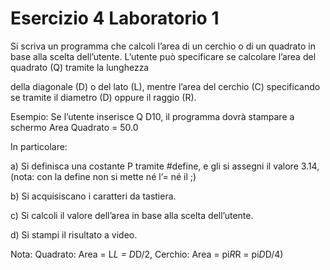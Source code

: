 # Esercizio 4 Laboratorio 1
Si scriva un programma che calcoli l’area di un cerchio o di un quadrato in base alla scelta dell’utente. L’utente può specificare se calcolare l’area del quadrato (Q) tramite la lunghezza

della diagonale (D) o del lato (L), mentre l’area del cerchio (C) specificando se tramite il diametro (D) oppure il raggio (R).

Esempio: Se l’utente inserisce Q D10, il programma dovrà stampare a schermo Area Quadrato = 50.0

In particolare:

a) Si definisca una costante P tramite #define, e gli si assegni il valore 3.14, (nota: con la define non si mette né l’= né il ;)

b) Si acquisiscano i caratteri da tastiera.

c) Si calcoli il valore dell’area in base alla scelta dell’utente.

d) Si stampi il risultato a video.

Nota: Quadrato: Area = L*L = D*D/2, Cerchio: Area = pi*R*R = pi*D*D/4)
